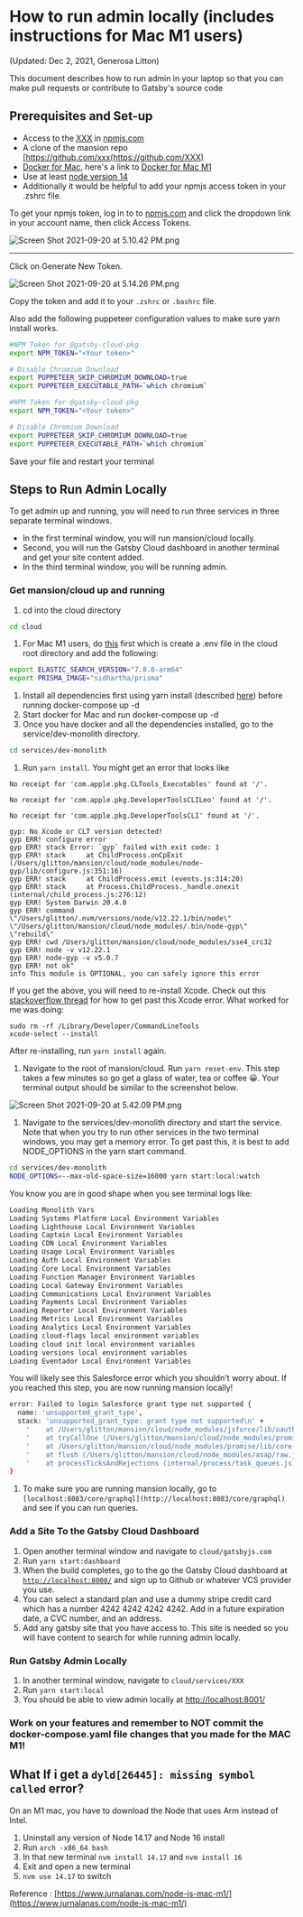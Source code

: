 # How to run admin locally (includes instructions for Mac M1 users)

(Updated: Dec 2, 2021, Generosa Litton)

This document describes how to run admin in your laptop so that you can make pull requests or contribute to Gatsby's source code

## Prerequisites and Set-up

- Access to the [XXX](https://www.npmjs.com/org/xxx) in [npmjs.com](https://www.notion.so/xxx)
- A clone of the mansion repo [https://github.com/xxx(https://github.com/XXX)
- [Docker for Mac](https://docs.docker.com/desktop/mac/install/), here's a link to [Docker for Mac M1](https://docs.docker.com/desktop/mac/apple-silicon/)
- Use at least [node version 14](https://nodejs.org/en/)
- Additionally it would be helpful to add your npmjs access token in your .zshrc file.

To get your npmjs token, log in to to [npmjs.com](http://npmjs.com) and click the dropdown link in your account name, then click Access Tokens.

![Screen Shot 2021-09-20 at 5.10.42 PM.png](XXX)

---

Click on Generate New Token.

![Screen Shot 2021-09-20 at 5.14.26 PM.png](XXX)

Copy the token and add it to your `.zshrc` or `.bashrc` file.

Also add the following puppeteer configuration values to make sure yarn install works.

```bash
#NPM Token for @gatsby-cloud-pkg
export NPM_TOKEN="<Your token>"

# Disable Chromium Download
export PUPPETEER_SKIP_CHROMIUM_DOWNLOAD=true
export PUPPETEER_EXECUTABLE_PATH=`which chromium`

```

```bash
#NPM Token for @gatsby-cloud-pkg
export NPM_TOKEN="<Your token>"

# Disable Chromium Download
export PUPPETEER_SKIP_CHROMIUM_DOWNLOAD=true
export PUPPETEER_EXECUTABLE_PATH=`which chromium`

```

Save your file and restart your terminal

## Steps to Run Admin Locally

To get admin up and running, you will need to run three services in three separate terminal windows.

- In the first terminal window, you will run mansion/cloud locally.
- Second, you will run the Gatsby Cloud dashboard in another terminal and get your site content added.
- In the third terminal window, you will be running admin.

### Get mansion/cloud up and running

1. cd into the cloud directory

```bash
cd cloud
```

1. For Mac M1 users, do [this](https://github.com/XXX) first which is create a .env file in the cloud root directory and add the following:

```bash
export ELASTIC_SEARCH_VERSION="7.8.0-arm64"
export PRISMA_IMAGE="sidhartha/prisma"
```

1. Install all dependencies first using yarn install (described [here](https://github.com/XXX)) before running docker-compose up -d
2. Start docker for Mac and run docker-compose up -d
3. Once you have docker and all the dependencies installed, go to the service/dev-monolith directory.

```bash
cd services/dev-monolith
```

1. Run `yarn install`. You might get an error that looks like

```
No receipt for 'com.apple.pkg.CLTools_Executables' found at '/'.

No receipt for 'com.apple.pkg.DeveloperToolsCLILeo' found at '/'.

No receipt for 'com.apple.pkg.DeveloperToolsCLI' found at '/'.

gyp: No Xcode or CLT version detected!
gyp ERR! configure error
gyp ERR! stack Error: `gyp` failed with exit code: 1
gyp ERR! stack     at ChildProcess.onCpExit (/Users/glitton/mansion/cloud/node_modules/node-gyp/lib/configure.js:351:16)
gyp ERR! stack     at ChildProcess.emit (events.js:314:20)
gyp ERR! stack     at Process.ChildProcess._handle.onexit (internal/child_process.js:276:12)
gyp ERR! System Darwin 20.4.0
gyp ERR! command \"/Users/glitton/.nvm/versions/node/v12.22.1/bin/node\" \"/Users/glitton/mansion/cloud/node_modules/.bin/node-gyp\" \"rebuild\"
gyp ERR! cwd /Users/glitton/mansion/cloud/node_modules/sse4_crc32
gyp ERR! node -v v12.22.1
gyp ERR! node-gyp -v v5.0.7
gyp ERR! not ok"
info This module is OPTIONAL, you can safely ignore this error
```

If you get the above, you will need to re-install Xcode. Check out this [stackoverflow thread](https://stackoverflow.com/questions/34617452/how-to-update-xcode-from-command-line) for how to get past this Xcode error. What worked for me was doing:

```
sudo rm -rf /Library/Developer/CommandLineTools
xcode-select --install
```

After re-installing, run `yarn install` again.

1.  Navigate to the root of mansion/cloud. Run `yarn reset-env`. This step takes a few minutes so go get a glass of water, tea or coffee 😀. Your terminal output should be similar to the screenshot below.

![Screen Shot 2021-09-20 at 5.42.09 PM.png](XXX)

1. Navigate to the services/dev-monolith directory and start the service. Note that when you try to run other services in the two terminal windows, you may get a memory error. To get past this, it is best to add NODE_OPTIONS in the yarn start command.

```bash
cd services/dev-monolith
NODE_OPTIONS=--max-old-space-size=16000 yarn start:local:watch
```

You know you are in good shape when you see terminal logs like:

```bash
Loading Monolith Vars
Loading Systems Platform Local Environment Variables
Loading Lighthouse Local Environment Variables
Loading Captain Local Environment Variables
Loading CDN Local Environment Variables
Loading Usage Local Environment Variables
Loading Auth Local Environment Variables
Loading Core Local Environment Variables
Loading Function Manager Environment Variables
Loading Local Gateway Environment Variables
Loading Communications Local Environment Variables
Loading Payments Local Environment Variables
Loading Reporter Local Environment Variables
Loading Metrics Local Environment Variables
Loading Analytics Local Environment Variables
Loading cloud-flags local environment variables
Loading cloud init local environment variables
Loading versions local environment variables
Loading Eventador Local Environment Variables
```

You will likely see this Salesforce error which you shouldn't worry about. If you reached this step, you are now running mansion locally!

```bash
error: Failed to login Salesforce grant type not supported {
  name: 'unsupported_grant_type',
  stack: 'unsupported_grant_type: grant type not supported\n' +
    '    at /Users/glitton/mansion/cloud/node_modules/jsforce/lib/oauth2.js:198:19\n' +
    '    at tryCallOne (/Users/glitton/mansion/cloud/node_modules/promise/lib/core.js:37:12)\n' +
    '    at /Users/glitton/mansion/cloud/node_modules/promise/lib/core.js:123:15\n' +
    '    at flush (/Users/glitton/mansion/cloud/node_modules/asap/raw.js:50:29)\n' +
    '    at processTicksAndRejections (internal/process/task_queues.js:79:11)'
}
```

1.  To make sure you are running mansion locally, go to `[localhost:8083/core/graphql](http://localhost:8083/core/graphql)` and see if you can run queries.

### Add a Site To the Gatsby Cloud Dashboard

1. Open another terminal window and navigate to `cloud/gatsbyjs.com`
2. Run `yarn start:dashboard`
3. When the build completes, go to the go the Gatsby Cloud dashboard at [`http://localhost:8000/`](http://localhost:8000/) and sign up to Github or whatever VCS provider you use.
4. You can select a standard plan and use a dummy stripe credit card which has a number 4242 4242 4242 4242. Add in a future expiration date, a CVC number, and an address.
5. Add any gatsby site that you have access to. This site is needed so you will have content to search for while running admin locally.

### Run Gatsby Admin Locally

1. In another terminal window, navigate to `cloud/services/XXX`
2. Run `yarn start:local`
3. You should be able to view admin locally at [http://localhost:8001/](http://localhost:8001/)

### Work on your features and remember to NOT commit the docker-compose.yaml file changes that you made for the MAC M1!

## What If i get a `dyld[26445]: missing symbol called` error?

On an M1 mac, you have to download the Node that uses Arm instead of Intel.

1. Uninstall any version of Node 14.17 and Node 16 install
2. Run `arch -x86_64 bash`
3. In that new terminal `nvm install 14.17` and `nvm install 16`
4. Exit and open a new terminal
5. `nvm use 14.17` to switch

Reference : [https://www.jurnalanas.com/node-js-mac-m1/](https://www.jurnalanas.com/node-js-mac-m1/)
